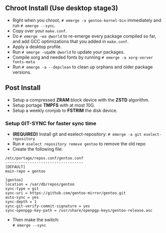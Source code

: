 ## Chroot Install (Use desktop stage3) ##
- Right when you chroot, `# emerge -a gentoo-kernel-bin` immediately and run `# emerge --sync`.
- Copy over your `make.conf`.
- Do `# emerge -ea @world` to re-emerge every package compiled so far, and add GCC optimizations that you added in `make.conf`.
- Apply a desktop profile.
- Run `# emerge -uqaDN @world` to update your packages.
- Compile xorg and needed fonts by running `# emerge -a xorg-server fonts-meta`
- Run `# emerge -a --depclean` to clean up orphans and older package versions.

## Post Install ##
- Setup a compressed **ZRAM** block device with the **ZSTD** algorithm.
- Setup portage **TMPFS** with at most 10G.
- Setup a weekly cronjob to **FSTRIM** the disk device.

### Setup GIT-SYNC for faster sync time ###

- **(REQUIRED)** Install git and eselect-repository: `# emerge -a git eselect-repository`
- Run `# eselect repository remove gentoo` to remove the old repo
- Create the following file:

```
/etc/portage/repos.conf/gentoo.conf
-----------------------------------
[DEFAULT]
main-repo = gentoo

[gentoo]
location = /var/db/repos/gentoo
sync-type = git
sync-uri = https://github.com/gentoo-mirror/gentoo.git
auto-sync = yes
sync-depth = 1
sync-git-verify-commit-signature = yes
sync-openpgp-key-path = /usr/share/openpgp-keys/gentoo-release.asc
```

- Then make the switch: \
`# emerge --sync`
